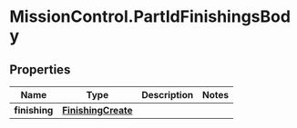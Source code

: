 # MissionControl.PartIdFinishingsBody

## Properties
Name | Type | Description | Notes
------------ | ------------- | ------------- | -------------
**finishing** | [**FinishingCreate**](FinishingCreate.md) |  | 
